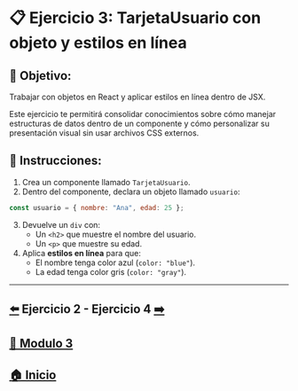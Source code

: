 # 📋 Ejercicio 3: TarjetaUsuario con objeto y estilos en línea

## 🎯 Objetivo:
Trabajar con objetos en React y aplicar estilos en línea dentro de JSX.

Este ejercicio te permitirá consolidar conocimientos sobre cómo manejar estructuras de datos dentro de un componente y cómo personalizar su presentación visual sin usar archivos CSS externos.

## 📝 Instrucciones:
1. Crea un componente llamado `TarjetaUsuario`.
2. Dentro del componente, declara un objeto llamado `usuario`:
```jsx
const usuario = { nombre: "Ana", edad: 25 };
```
3. Devuelve un `div` con:
   - Un `<h2>` que muestre el nombre del usuario.
   - Un `<p>` que muestre su edad.
4. Aplica **estilos en línea** para que:
   - El nombre tenga color azul (`color: "blue"`).
   - La edad tenga color gris (`color: "gray"`).

---

##  [⬅️](../Ejercicios/Ejercicio_2.md) Ejercicio 2 - Ejercicio 4 [➡️](./Ejercicio_4.md)

## [📄 Modulo 3](../Modulo_3.md) 

## [🏠 Inicio](../../README.md) 
